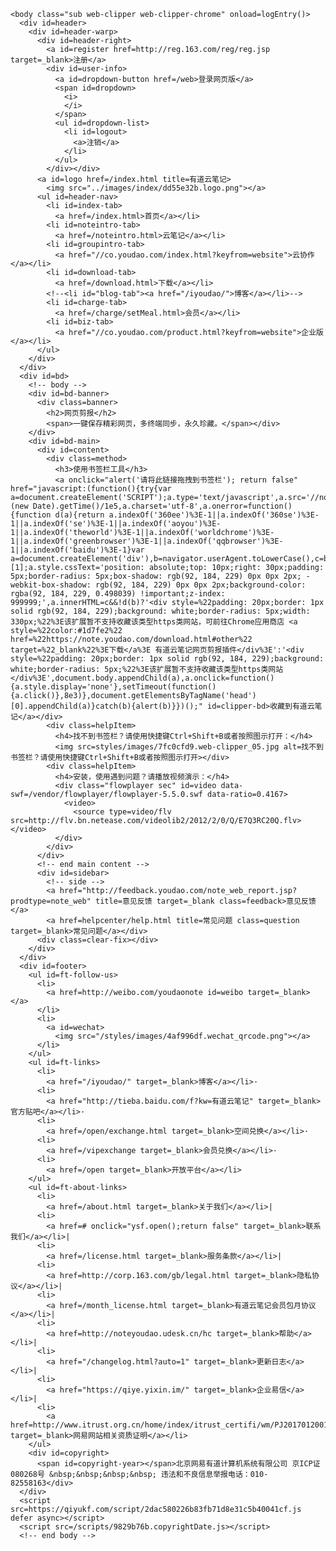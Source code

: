 <!DOCTYPE html>
<html>
  <head>
    <meta http-equiv=Content-Type content="text/html; charset=UTF-8">
    <meta charset=utf-8>
    <meta http-equiv=X-UA-Compatible content="IE=edge">
    <title>有道云笔记（原有道笔记） - 永远不丢失的笔记</title>
    <link href="http://note.youdao.com/styles/d79b9ea0.glb.css" type=text/css rel=stylesheet>
    <link href="http://note.youdao.com/styles/d7e1dbcb.glb.chrome.css" type=text/css rel=stylesheet>
    <link rel=stylesheet href="http://note.youdao.com/styles/ac0c577f.hd.css">
    <link type=text/css rel=stylesheet href="http://note.youdao.com/styles/cd771d96.headerAndFooter.css">
    <link rel=stylesheet type=text/css href="http://note.youdao.com/vendor/flowplayer/skin/minimalist.css">
    <script src="http://note.youdao.com/scripts/445a3de2.webClipperChromePage.js"></script>
    
    <body class="sub web-clipper web-clipper-chrome" onload=logEntry()>
      <div id=header>
        <div id=header-warp>
          <div id=header-right>
            <a id=register href=http://reg.163.com/reg/reg.jsp target=_blank>注册</a>
            <div id=user-info>
              <a id=dropdown-button href=/web>登录网页版</a>
              <span id=dropdown>
                <i>
                </i>
              </span>
              <ul id=dropdown-list>
                <li id=logout>
                  <a>注销</a>
                </li>
              </ul>
            </div></div>
          <a id=logo href=/index.html title=有道云笔记>
            <img src="../images/index/dd55e32b.logo.png"></a>
          <ul id=header-nav>
            <li id=index-tab>
              <a href=/index.html>首页</a></li>
            <li id=noteintro-tab>
              <a href=/noteintro.html>云笔记</a></li>
            <li id=groupintro-tab>
              <a href="//co.youdao.com/index.html?keyfrom=website">云协作</a></li>
            <li id=download-tab>
              <a href=/download.html>下载</a></li>
            <!--<li id="blog-tab"><a href="/iyoudao/">博客</a></li>-->
            <li id=charge-tab>
              <a href=/charge/setMeal.html>会员</a></li>
            <li id=biz-tab>
              <a href="//co.youdao.com/product.html?keyfrom=website">企业版</a></li>
          </ul>
        </div>
      </div>
      <div id=bd>
        <!-- body -->
        <div id=bd-banner>
          <div class=banner>
            <h2>网页剪报</h2>
            <span>一键保存精彩网页，多终端同步，永久珍藏。</span></div>
        </div>
        <div id=bd-main>
          <div id=content>
            <div class=method>
              <h3>使用书签栏工具</h3>
              <a onclick="alert('请将此链接拖拽到书签栏'); return false" href="javascript:(function(){try{var a=document.createElement('SCRIPT');a.type='text/javascript',a.src='//note.youdao.com/yws/YNoteClipper.js?'+(new Date).getTime()/1e5,a.charset='utf-8',a.onerror=function(){function d(a){return a.indexOf('360ee')%3E-1||a.indexOf('360se')%3E-1||a.indexOf('se')%3E-1||a.indexOf('aoyou')%3E-1||a.indexOf('theworld')%3E-1||a.indexOf('worldchrome')%3E-1||a.indexOf('greenbrowser')%3E-1||a.indexOf('qqbrowser')%3E-1||a.indexOf('baidu')%3E-1}var a=document.createElement('div'),b=navigator.userAgent.toLowerCase(),c=b.match(/chrome\/([\d.]+)/)[1];a.style.cssText='position: absolute;top: 10px;right: 30px;padding: 5px;border-radius: 5px;box-shadow: rgb(92, 184, 229) 0px 0px 2px; -webkit-box-shadow: rgb(92, 184, 229) 0px 0px 2px;background-color: rgba(92, 184, 229, 0.498039) !important;z-index: 999999;',a.innerHTML=c&&!d(b)?'<div style=%22padding: 20px;border: 1px solid rgb(92, 184, 229);background: white;border-radius: 5px;width: 330px;%22%3E该扩展暂不支持收藏该类型https类网站，可前往Chrome应用商店 <a style=%22color:#1d7fe2%22 href=%22https://note.youdao.com/download.html#other%22 target=%22_blank%22%3E下载</a%3E 有道云笔记网页剪报插件</div%3E':'<div style=%22padding: 20px;border: 1px solid rgb(92, 184, 229);background: white;border-radius: 5px;%22%3E该扩展暂不支持收藏该类型https类网站</div%3E',document.body.appendChild(a),a.onclick=function(){a.style.display='none'},setTimeout(function(){a.click()},8e3)},document.getElementsByTagName('head')[0].appendChild(a)}catch(b){alert(b)}})();" id=clipper-bd>收藏到有道云笔记</a></div>
            <div class=helpItem>
              <h4>找不到书签栏？请使用快捷键Ctrl+Shift+B或者按照图示打开：</h4>
              <img src=styles/images/7fc0cfd9.web-clipper_05.jpg alt=找不到书签栏？请使用快捷键Ctrl+Shift+B或者按照图示打开></div>
            <div class=helpItem>
              <h4>安装，使用遇到问题？请播放视频演示：</h4>
              <div class="flowplayer sec" id=video data-swf=/vendor/flowplayer/flowplayer-5.5.0.swf data-ratio=0.4167>
                <video>
                  <source type=video/flv src=http://flv.bn.netease.com/videolib2/2012/2/0/Q/E7Q3RC20Q.flv></video>
              </div>
            </div>
          </div>
          <!-- end main content -->
          <div id=sidebar>
            <!-- side -->
            <a href="http://feedback.youdao.com/note_web_report.jsp?prodtype=note_web" title=意见反馈 target=_blank class=feedback>意见反馈</a>
            <a href=helpcenter/help.html title=常见问题 class=question target=_blank>常见问题</a></div>
          <div class=clear-fix></div>
        </div>
      </div>
      <div id=footer>
        <ul id=ft-follow-us>
          <li>
            <a href=http://weibo.com/youdaonote id=weibo target=_blank></a>
          </li>
          <li>
            <a id=wechat>
              <img src="/styles/images/4af996df.wechat_qrcode.png"></a>
          </li>
        </ul>
        <ul id=ft-links>
          <li>
            <a href="/iyoudao/" target=_blank>博客</a></li>·
          <li>
            <a href="http://tieba.baidu.com/f?kw=有道云笔记" target=_blank>官方贴吧</a></li>·
          <li>
            <a href=/open/exchange.html target=_blank>空间兑换</a></li>·
          <li>
            <a href=/vipexchange target=_blank>会员兑换</a></li>·
          <li>
            <a href=/open target=_blank>开放平台</a></li>
        </ul>
        <ul id=ft-about-links>
          <li>
            <a href=/about.html target=_blank>关于我们</a></li>|
          <li>
            <a href=# onclick="ysf.open();return false" target=_blank>联系我们</a></li>|
          <li>
            <a href=/license.html target=_blank>服务条款</a></li>|
          <li>
            <a href=http://corp.163.com/gb/legal.html target=_blank>隐私协议</a></li>|
          <li>
            <a href=/month_license.html target=_blank>有道云笔记会员包月协议</a></li>|
          <li>
            <a href=http://noteyoudao.udesk.cn/hc target=_blank>帮助</a></li>|
          <li>
            <a href="/changelog.html?auto=1" target=_blank>更新日志</a></li>|
          <li>
            <a href="https://qiye.yixin.im/" target=_blank>企业易信</a></li>|
          <li>
            <a href=http://www.itrust.org.cn/home/index/itrust_certifi/wm/PJ2017012001 target=_blank>网易网站相关资质证明</a></li>
        </ul>
        <div id=copyright>
          <span id=copyright-year></span>北京网易有道计算机系统有限公司 京ICP证080268号 &nbsp;&nbsp;&nbsp;&nbsp; 违法和不良信息举报电话：010-82558163</div>
      </div>
      <script src=https://qiyukf.com/script/2dac580226b83fb71d8e31c5b40041cf.js defer async></script>
      <script src=/scripts/9829b76b.copyrightDate.js></script>
      <!-- end body -->
